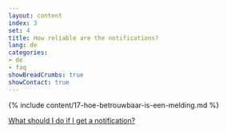 ```yaml
---
layout: content
index: 3
set: 4 
title: How reliable are the notifications?
lang: de
categories:
- de
- faq
showBreadCrumbs: true
showContact: true
---
```

{% include content/17-hoe-betrouwbaar-is-een-melding.md %}

[What should I do if I get a notification?](/de/faq/3-wat-als/)
